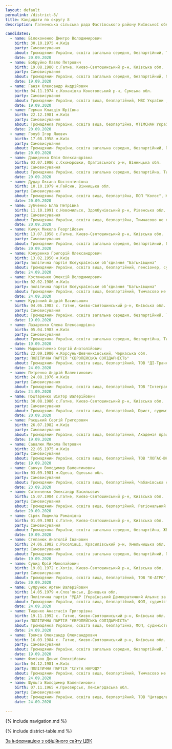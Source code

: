 ```yaml
---
layout: default
permalink: /district-8/
title: Кандидати по округу 8
description: Гатненська сільська рада Фастівського району Київської області

candidates:
  - name: Білоконенко Дмитро Володимирович
    birth: 30.10.1975 м.Київ 
    party: Самовисування 
    about: Громадянин України, освіта загальна середня, безпартійний, Тимчасово не пряцює, судимість відсутня 
    date: 20.09.2020 
  - name: Бобруйко Павло Петрович
    birth: 19.08.1980 с.Гатне, Києво-Святошинський р-н, Київська обл. 
    party: Самовисування 
    about: Громадянин України, освіта загальна середня, безпартійний, ПП, судимість відсутня 
    date: 19.09.2020 
  - name: Ганзя Олександр Андрійович
    birth: 04.11.1974 с.Коханівка Конотопський р-н, Сумська обл. 
    party: Самовисування 
    about: Громадянин України, освіта вища, безпартійний, МВС України , ГУНП Київсбкої обл., Інспетор сектору реагування патрульної поліції, судимість відсутня 
    date: 19.09.2020 
  - name: Герман Клавдія Юріївна
    birth: 22.12.1981 м.Київ 
    party: Самовисування 
    about: Громадянка України, освіта вища, безпартійна, ФТІМСНАН Україна, Науковий співробітник, судимість відсутня 
    date: 20.09.2020 
  - name: Голуб Ігор Янович
    birth: 17.08.1958 м.Київ 
    party: Самовисування 
    about: Громадянин України, освіта загальна середня, безпартійний, ПП, судимість відсутня 
    date: 20.09.2020 
  - name: Давиденко Юлія Олександрівна
    birth: 03.07.1986 с.Скоморошки, Оратівського р-н, Вінницька обл. 
    party: Самовисування 
    about: Громадянка України, освіта загальна середня, безпартійна, Тимчасово не працює, судимість відсутня 
    date: 20.09.2020 
  - name: Дудар Оксана Костянтинівна
    birth: 10.10.1979 м.Гайсин, Вінницька обл. 
    party: Самовисування 
    about: Громадянка України, освіта вища, безпартійна, ПОП "Колос", Юрист, судимість відсутня 
    date: 20.09.2020 
  - name: Зубченко Елла Петрівна
    birth: 11.10.1991 с.Новомильск, Здолбунівський р-н, Рівенська обл. 
    party: Самовисування 
    about: Громадянка України, освіта вища, безпартійна, Тимчасово не пряцює, судимість відсутня 
    date: 20.09.2020 
  - name: Кичук Микола Георгійович
    birth: 13.07.1958 с.Гатне, Києво-Святошинський р-н, Київська обл. 
    party: Самовисування 
    about: Громадянин України, освіта загальна середня, безпартійний, Гатненьска сільська рада, працівник благоустрою, судимість відсутня 
    date: 20.09.2020 
  - name: Кожуренко Григорій Олександрович
    birth: 13.02.1950 м.Київ 
    party: політична партія Всеукраїнське об’єднання "Батьківщина" 
    about: Громадянин України, освіта вища, безпартійний, пенсіонер, судимість відсутня 
    date: 24.09.2020 
  - name: Костюченко Олексій Володимирович
    birth: 02.02.1986 м.Київ 
    party: політична партія Всеукраїнське об’єднання "Батьківщина" 
    about: Громадянин України, освіта вища, безпартійний, Тимчасово не пряцює, судимість відсутня 
    date: 24.09.2020 
  - name: Курінний Андрій Васильович
    birth: 04.06.1983 с. Гатне, Києво-Святошинський р-н, Київська обл. 
    party: Самовисування 
    about: Громадянин України, освіта загальна середня, безпартійний, ТОВ "АВТО ГАЗ ГЛОБАЛ ТРЕЙД", Комплетувальник, судимість відсутня 
    date: 19.09.2020 
  - name: Лазаренко Олена Олександрівна
    birth: 05.04.1983 м.Київ 
    party: Самовисування 
    about: Громадянка України, освіта загальна середня, безпартійна, Тимчасово не пряцює, судимість відсутня 
    date: 19.09.2020 
  - name: Мирошніченко Сергій Анатолійович
    birth: 22.09.1980 м.Корсунь-Шевченківський, Черкаська обл. 
    party: ПОЛІТИЧНА ПАРТІЯ "ЄВРОПЕЙСЬКА СОЛІДАРНІСТЬ" 
    about: Громадянин України, освіта вища, безпартійний, ТОВ "ДІ-Транс", торговий представник, судимість відсутня 
    date: 24.09.2020 
  - name: Петренко Андрій Валентинович
    birth: 24.08.1976 м.Київ 
    party: Самовисування 
    about: Громадянин України, освіта вища, безпартійний, ТОВ "Інтеграл-Буд", Керівник, судимість відсутня 
    date: 24.09.2020 
  - name: Поштаренко Віктор Валерійович
    birth: 30.08.1986 с.Гатне, Києво-Святошинський р-н, Київська обл. 
    party: Самовисування 
    about: Громадянин України, освіта вища, безпартійний, Юрист, судимість відсутня 
    date: 20.09.2020 
  - name: Раєцький Сергій Григорович
    birth: 26.07.1982 м.Київ 
    party: Самовисування 
    about: Громадянин України, освіта вища, безпартійний, Академія праці соціальних відносин та туризму, Доцент, судимість відсутня 
    date: 19.09.2020 
  - name: Савалюк Микола Петрович
    birth: 22.05.1975 м.Київ 
    party: Самовисування 
    about: Громадянин України, освіта вища, безпартійний, ТОВ "ЛОГАС-ЮКРЕЇН", Директор, судимість відсутня 
    date: 19.09.2020 
  - name: Савчук Володимир Валентинович
    birth: 03.09.1981 м.Одеса, Одеська обл. 
    party: Самовисування 
    about: Громадянин України, освіта вища, безпартійний, Чабанівська селищна рада, Старший Інспектор з благоустрою, судимість відсутня 
    date: 23.09.2020 
  - name: Ситниченко Олександр Васильович
    birth: 15.07.1984 с.Гатне, Києво-Святошинський р-н, Київська обл. 
    party: Самовисування 
    about: Громадянин України, освіта вища, безпартійний, Регіональний сервісний центр ГСЦ ,МВС Київської області, Заступник Начальника, судимість відсутня 
    date: 20.09.2020 
  - name: Сіряк Людмила Романівна
    birth: 01.09.1981 с.Гатне, Києво-Святошинський р-н, Київська обл. 
    party: Самовисування 
    about: Громадянка України, освіта загальна середня, безпартійна, ЖЕД 2 Вишневе, Двірник, судимість відсутня 
    date: 19.09.2020 
  - name: Степанюк Анатолій Іванович
    birth: 24.06.1982 с.Росолівці, Красилівський р-н, Хмельницька обл. 
    party: Самовисування 
    about: Громадянин України, освіта загальна середня, безпартійний, ПП, судимість відсутня 
    date: 19.09.2020 
  - name: Сувид Юрій Миколайович
    birth: 19.01.1972 с.Хотів, Києво-Святошинський р-н, Київська обл. 
    party: Самовисування 
    about: Громадянин України, освіта вища, безпартійний, ТОВ "Ю-АГРО", Головний Інженер, судимість відсутня 
    date: 20.09.2020 
  - name: Супрунюк Артем Валерійович
    birth: 14.05.1979 м.Слов’янськ, Донецька обл. 
    party: Політична партія "УДАР (Український Демократичний Альянс за Реформи) Віталія Кличка" 
    about: Громадянин України, освіта вища, безпартійний, ФОП, судимість відсутня 
    date: 24.09.2020 
  - name: Тищенко Анастасія Григорівна
    birth: 19.11.1992 с. Гатне, Києво-Святошинський р-н, Київська обл. 
    party: ПОЛІТИЧНА ПАРТІЯ "ЄВРОПЕЙСЬКА СОЛІДАРНІСТЬ" 
    about: Громадянка України, освіта вища, безпартійна, ФОП, судимість відсутня 
    date: 24.09.2020 
  - name: Тромса Олександр Олександрович
    birth: 16.03.1984 с. Гатне, Києво-Святошинський р-н, Київська обл. 
    party: Самовисування 
    about: Громадянин України, освіта загальна середня, безпартійний, Тимчасово не пряцює, судимість відсутня 
    date: 19.09.2020 
  - name: Фомічов Денис Олексійович
    birth: 04.12.1981 м.Київ 
    party: ПОЛІТИЧНА ПАРТІЯ "СЛУГА НАРОДУ" 
    about: Громадянин України, освіта вища, безпартійний, Тимчасово не пряцює, судимість відсутня 
    date: 24.09.2020 
  - name: Шульга Володимир Валентинович
    birth: 07.11.1965 м.Приозерськ, Ленінгрдаська обл. 
    party: Самовисування 
    about: Громадянин України, освіта вища, безпартійний, ТОВ "Цитадель Варта", Директор, судимість відсутня 
    date: 24.09.2020 

---
```


{% include navigation.md %}

{% include district-table.md %}


[За інформацією з офіційного сайту ЦВК](https://www.cvk.gov.ua/pls/vm2020/pvm160pt001f01=695pid102=64341rej=0.html)
